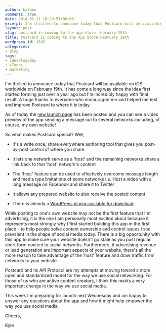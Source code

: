 ```yaml
---
author: kylnew
comments: true
date: 2014-02-11 16:29:57+00:00
excerpt: I'm thrilled to announce today that Postcard will be available on iOS worldwide on February 19th. It has come a long way since the idea first started forming just over a year ago but I'm incredibly happy with the final result. A huge thanks to everyone who encouraged me and helped me test and improve Postcard to where it is today.
layout: post
slug: postcard-is-coming-to-the-app-store-february-19th
title: Postcard is coming to The App Store February 19th
wordpress_id: 1595
categories:
- Blog
tags:
- idevblogaday
- iTunes
- marketing
---
```


I'm thrilled to announce today that Postcard will be available on iOS worldwide on February 19th. It has come a long way since the idea first started forming just over a year ago but I'm incredibly happy with
final result. A huge thanks to everyone who encouraged me and helped me test and improve Postcard to where it is today.

As of today the [new launch page](http://www.postcardsocial.net/) has been posted and you can see a video preview of the app sending a message out
to several networks including, of course, my own website!

So what makes Postcard special? Well,



	
  * It's a write once, share everywhere authoring tool that gives you post-by-post control of where you share

	
  * It lets one network serve as a 'host' and the remaining networks share a link back to that 'host' network's content

	
  * The 'host' feature can be used to effectively overcome message length and media type limitations of some networks i.e. Host a video with a long message on Facebook and share it to Twitter

	
  * It allows any prepared website to also receive the posted content

	
  * There is already a [WordPress plugin available for download](http://wordpress.org/plugins/postcard-social/)


While posting to one's own website may not be the first feature that I'm advertising, it is the one I am personally most excited about because it represents most strongly why I first started building this app in the
first place - to help people solve content ownership and control issues I see prevalent in the shape of social media today. There is a big opportunity with this app to make sure your website doesn't go stale as
you post regular short form content to social networks. Furthermore, if advertising revenue or lead generation are important aspects of your website, there's all the more reason to take advantage of the 'host' feature and draw traffic from networks to your website.

Postcard and its API Protocol are my attempts at moving toward a more open and standardized model for the way we use social networking. For those of us who are active content creators, I think this marks a very important change in the way we use social media.

This week I'm preparing for launch next Wednesday and am happy to answer any questions about the app and how it might help empower the way you use social media.

Cheers,

Kyle
